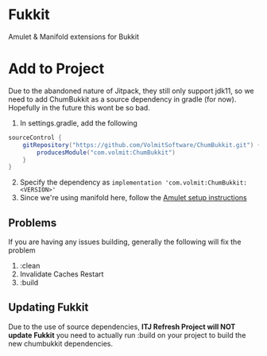 # Fukkit
Amulet &amp; Manifold extensions for Bukkit

# Add to Project

Due to the abandoned nature of Jitpack, they still only support jdk11, so we need to add ChumBukkit as a source dependency in gradle (for now). Hopefully in the future this wont be so bad.

1. In settings.gradle, add the following
```gradle
sourceControl {
    gitRepository("https://github.com/VolmitSoftware/ChumBukkit.git") {
        producesModule("com.volmit:ChumBukkit")
    }
}
```
2. Specify the dependency as `implementation 'com.volmit:ChumBukkit:<VERSION>'`
3. Since we're using manifold here, follow the [Amulet setup instructions](https://github.com/ArcaneArts/Amulet#project-setup)

## Problems
If you are having any issues building, generally the following will fix the problem
1. :clean
2. Invalidate Caches Restart
3. :build

## Updating Fukkit
Due to the use of source dependencies, **ITJ Refresh Project will NOT update Fukkit** you need to actually run :build on your project to build the new chumbukkit dependencies. 
